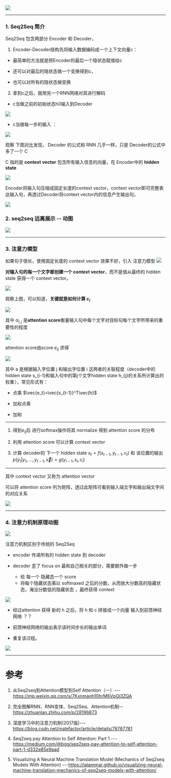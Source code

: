 ![](https://github.com/LiuChuang0059/large_file/blob/master/pic/gbc10.jpg)


----

### 1. Seq2Seq 简介

Seq2Seq 包含两部分 Encoder 和 Decoder，

1. Encoder-Decoder结构先将输入数据编码成一个上下文向量c：

* 最简单的方法就是把Encoder的最后一个隐状态赋值给c

* 还可以对最后的隐状态做一个变换得到c，

* 也可以对所有的隐状态做变换

2. 拿到c之后，就用另一个RNN网络对其进行解码

* c当做之前的初始状态h0输入到Decoder

![](https://github.com/LiuChuang0059/large_file/blob/master/pic/2kf3o.jpg)

* c当做每一步的输入 ：

![](https://github.com/LiuChuang0059/large_file/blob/master/pic/nl4sg.jpg)


观察 下图对比发现， Decoder 的公式和 RNN 几乎一样，只是 Decoder的公式中 多了一个 C

C 指的是 **context vector** 包含所有输入信息的向量，在 Encoder中的 **hidden state**

![](https://github.com/LiuChuang0059/large_file/blob/master/pic/717nd.jpg)


Encoder将输入句压缩成固定长度的context vector，context vector即可完整表达输入句，再透过Decoder将context vector内的信息产生输出句。

![](https://github.com/LiuChuang0059/large_file/blob/master/pic/ufygd.jpg)

### 2. seq2seq 远离展示 -- 动图

![](https://github.com/LiuChuang0059/large_file/blob/master/pic/ai2o6.gif)















----

### 3. 注意力模型

如果句子很长，使用固定长度的 context vector 效果不好，引入 注意力模型
![](https://github.com/LiuChuang0059/large_file/blob/master/pic/rhl8o.jpg)


**对输入句的每一个文字都创建一个 context vector**，而不是值从最终的 hidden state 获得一个 context vector。

![](https://github.com/LiuChuang0059/large_file/blob/master/pic/2d7ik.jpg)


观察上图，可以知道，**关键就是如何计算 $c_{i}$**

![](https://github.com/LiuChuang0059/large_file/blob/master/pic/s9lrk.jpg)

其中 $\alpha_{i,j}$ 是**attention score**衡量输入句中每个文字对目标句每个文字所带来的重要性的程度

![](https://github.com/LiuChuang0059/large_file/blob/master/pic/hzsqn.jpg)

attention score由score $e_{ij}$ 求得

![](https://github.com/LiuChuang0059/large_file/blob/master/pic/hm9sq.jpg)

其中 a 是根据输入字位置 j 和输出字位置 i 这两者的关联程度（decoder中的hidden state s_{i-1}和输入句中的第j个文字hidden state h_{j}的关系所计算出的权重 ），常见形式有：

*  点乘 $\vec{e_t}=\vec{s_{t-1}}^T\vec{h}$

* 加权点乘

* 加和

----
1. 得到$e_{ij}$后  进行softmax操作将其 normalize 得到 attention score 的分布

2. 利用 attention score 可以计算 context vector

3. 计算 decoder的 下一个 hidden state  $s_t = f(s_{t-1},y_{t-1},c_t)$ 和 该位置的输出 $p(y_t|y_1,...,y_{t-1}, \vec{x}) = g(y_{i-1}, s_i, c_i)$

---

其中 context vector 又称为 attention vector

可以将 attention score 列为矩阵，透过此矩阵可看到输入端文字和输出端文字间的对应关系

![](https://github.com/LiuChuang0059/large_file/blob/master/pic/q9sbr.jpg)


----

### 4. 注意力机制原理动图

![](https://github.com/LiuChuang0059/large_file/blob/master/pic/0p5oj.gif)

注意力机制区别于传统的 Seq2Seq

* encoder 传递所有的 hidden state 到 decoder

* decoder 歪了 focus on 最和自己相关的部分，需要额外做一步

	* 给 每一个 隐藏态一个 score
	* 将每个隐藏状态乘以 softmaxed 之后的分数，从而放大分数高的隐藏状态，淹没分数低的隐藏状态 ，最终获得 context


![](https://github.com/LiuChuang0059/large_file/blob/master/pic/nyse1.gif)



* 经过attention 获得 新的 h 之后，将 h 和 c 拼接成一个向量 输入到前馈神经网络   ？？

* 前馈神经网络的输出表示该时间步长的输出单词

* 重复该过程。





![](https://github.com/LiuChuang0059/large_file/blob/master/pic/167gk.gif)


----












# 参考

1. 从Seq2seq到Attention模型到Self Attention（一）--- https://mp.weixin.qq.com/s/7Kxnmaoh10hrM6VpQj3ZQA

2. 完全图解RNN、RNN变体、Seq2Seq、Attention机制--https://zhuanlan.zhihu.com/p/28196873


3. 深度学习中的注意力机制(2017版)---https://blog.csdn.net/malefactor/article/details/78767781

4. Seq2seq pay Attention to Self Attention: Part 1 --- https://medium.com/@bgg/seq2seq-pay-attention-to-self-attention-part-1-d332e85e9aad

5. Visualizing A Neural Machine Translation Model (Mechanics of Seq2seq Models With Attention) ---https://jalammar.github.io/visualizing-neural-machine-translation-mechanics-of-seq2seq-models-with-attention/
